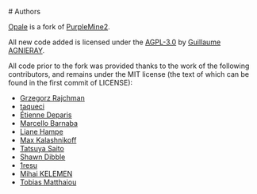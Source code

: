 # Authors

[Opale](https://github.com/gagnieray/opale) is a fork of [PurpleMine2](https://github.com/mrliptontea/PurpleMine2).

All new code added is licensed under the [AGPL-3.0](https://www.gnu.org/licenses/agpl-3.0.html) by [Guillaume AGNIERAY](https://github.com/gagnieray).

All code prior to the fork was provided thanks to the work of the following contributors, and remains under the MIT license (the text of which can be found in the first commit of LICENSE):

* [Grzegorz Rajchman](https://github.com/mrliptontea)
* [taqueci](https://github.com/taqueci)
* [Étienne Deparis](https://github.com/milouse)
* [Marcello Barnaba](https://github.com/vjt)
* [Liane Hampe](https://github.com/liaham)
* [Max Kalashnikoff](https://github.com/geekbrother)
* [Tatsuya Saito](https://github.com/two-pack)
* [Shawn Dibble](https://github.com/shawndibble)
* [1resu](https://github.com/1resu)
* [Mihai KELEMEN](https://github.com/mihaikelemen)
* [Tobias Matthaiou](https://github.com/TumTum)
